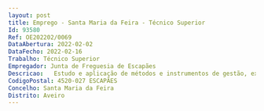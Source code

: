 ```yaml
--- 
layout: post
title: Emprego - Santa Maria da Feira - Técnico Superior
Id: 93580
Ref: OE202202/0069
DataAbertura: 2022-02-02
DataFecho: 2022-02-16
Trabalho: Técnico Superior
Empregador: Junta de Freguesia de Escapães
Descricao:   Estudo e aplicação de métodos e instrumentos de gestão, executados com autonomia e responsabilidade, relativos aos vários domínios de atividade  da administração da freguesia, nomeadamente administrativo (organização e reformulação da estrutura orgânica dos serviços, modernização administrativa e desburocratização)  Realizar o atendimento ao público e todas as tarefas inerentes ao mesmo, cumprindo os procedimentos administrativos de acordo com a legislação em vigor e com as normas internas  coordenar e garantir o correto funcionamento do balcão dos C.T.T.  apoiar os órgãos autárquicos e colaborar na área administrativa e logística em todos os serviços, projetos e atividades dirigidas à comunidade em geral, programadas e dinamizadas pela Junta de Freguesia.
CodigoPostal: 4520-027 ESCAPÃES
Concelho: Santa Maria da Feira
Distrito: Aveiro
--- 
```

